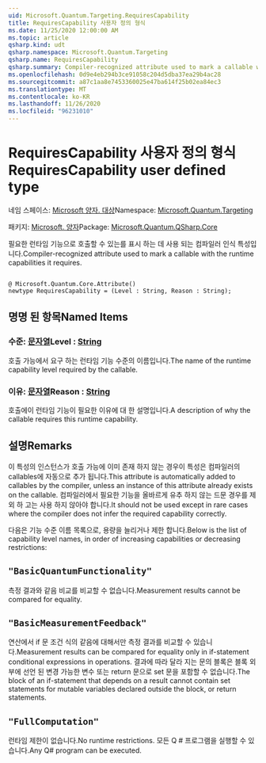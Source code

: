 ```yaml
---
uid: Microsoft.Quantum.Targeting.RequiresCapability
title: RequiresCapability 사용자 정의 형식
ms.date: 11/25/2020 12:00:00 AM
ms.topic: article
qsharp.kind: udt
qsharp.namespace: Microsoft.Quantum.Targeting
qsharp.name: RequiresCapability
qsharp.summary: Compiler-recognized attribute used to mark a callable with the runtime capabilities it requires.
ms.openlocfilehash: 0d9e4eb294b3ce91058c204d5dba37ea29b4ac28
ms.sourcegitcommit: a87c1aa8e7453360025e47ba614f25b02ea84ec3
ms.translationtype: MT
ms.contentlocale: ko-KR
ms.lasthandoff: 11/26/2020
ms.locfileid: "96231010"
---
```

# <a name="requirescapability-user-defined-type"></a><span data-ttu-id="32d69-102">RequiresCapability 사용자 정의 형식</span><span class="sxs-lookup"><span data-stu-id="32d69-102">RequiresCapability user defined type</span></span>

<span data-ttu-id="32d69-103">네임 스페이스: [Microsoft 양자. 대상](xref:Microsoft.Quantum.Targeting)</span><span class="sxs-lookup"><span data-stu-id="32d69-103">Namespace: [Microsoft.Quantum.Targeting](xref:Microsoft.Quantum.Targeting)</span></span>

<span data-ttu-id="32d69-104">패키지: [Microsoft. 양자](https://nuget.org/packages/Microsoft.Quantum.QSharp.Core)</span><span class="sxs-lookup"><span data-stu-id="32d69-104">Package: [Microsoft.Quantum.QSharp.Core](https://nuget.org/packages/Microsoft.Quantum.QSharp.Core)</span></span>


<span data-ttu-id="32d69-105">필요한 런타임 기능으로 호출할 수 있는를 표시 하는 데 사용 되는 컴파일러 인식 특성입니다.</span><span class="sxs-lookup"><span data-stu-id="32d69-105">Compiler-recognized attribute used to mark a callable with the runtime capabilities it requires.</span></span>

```qsharp

@ Microsoft.Quantum.Core.Attribute()
newtype RequiresCapability = (Level : String, Reason : String);
```



## <a name="named-items"></a><span data-ttu-id="32d69-106">명명 된 항목</span><span class="sxs-lookup"><span data-stu-id="32d69-106">Named Items</span></span>

### <a name="level--string"></a><span data-ttu-id="32d69-107">수준: [문자열](xref:microsoft.quantum.lang-ref.string)</span><span class="sxs-lookup"><span data-stu-id="32d69-107">Level : [String](xref:microsoft.quantum.lang-ref.string)</span></span>

<span data-ttu-id="32d69-108">호출 가능에서 요구 하는 런타임 기능 수준의 이름입니다.</span><span class="sxs-lookup"><span data-stu-id="32d69-108">The name of the runtime capability level required by the callable.</span></span>
### <a name="reason--string"></a><span data-ttu-id="32d69-109">이유: [문자열](xref:microsoft.quantum.lang-ref.string)</span><span class="sxs-lookup"><span data-stu-id="32d69-109">Reason : [String](xref:microsoft.quantum.lang-ref.string)</span></span>

<span data-ttu-id="32d69-110">호출에이 런타임 기능이 필요한 이유에 대 한 설명입니다.</span><span class="sxs-lookup"><span data-stu-id="32d69-110">A description of why the callable requires this runtime capability.</span></span>

## <a name="remarks"></a><span data-ttu-id="32d69-111">설명</span><span class="sxs-lookup"><span data-stu-id="32d69-111">Remarks</span></span>

<span data-ttu-id="32d69-112">이 특성의 인스턴스가 호출 가능에 이미 존재 하지 않는 경우이 특성은 컴파일러의 callables에 자동으로 추가 됩니다.</span><span class="sxs-lookup"><span data-stu-id="32d69-112">This attribute is automatically added to callables by the compiler, unless an instance of this attribute already exists on the callable.</span></span> <span data-ttu-id="32d69-113">컴파일러에서 필요한 기능을 올바르게 유추 하지 않는 드문 경우를 제외 하 고는 사용 하지 않아야 합니다.</span><span class="sxs-lookup"><span data-stu-id="32d69-113">It should not be used except in rare cases where the compiler does not infer the required capability correctly.</span></span>

<span data-ttu-id="32d69-114">다음은 기능 수준 이름 목록으로, 용량을 늘리거나 제한 합니다.</span><span class="sxs-lookup"><span data-stu-id="32d69-114">Below is the list of capability level names, in order of increasing capabilities or decreasing restrictions:</span></span>

## `"BasicQuantumFunctionality"`

<span data-ttu-id="32d69-115">측정 결과와 같음 비교를 비교할 수 없습니다.</span><span class="sxs-lookup"><span data-stu-id="32d69-115">Measurement results cannot be compared for equality.</span></span>

## `"BasicMeasurementFeedback"`

<span data-ttu-id="32d69-116">연산에서 if 문 조건 식의 같음에 대해서만 측정 결과를 비교할 수 있습니다.</span><span class="sxs-lookup"><span data-stu-id="32d69-116">Measurement results can be compared for equality only in if-statement conditional expressions in operations.</span></span> <span data-ttu-id="32d69-117">결과에 따라 달라 지는 문의 블록은 블록 외부에 선언 된 변경 가능한 변수 또는 return 문으로 set 문을 포함할 수 없습니다.</span><span class="sxs-lookup"><span data-stu-id="32d69-117">The block of an if-statement that depends on a result cannot contain set statements for mutable variables declared outside the block, or return statements.</span></span>

## `"FullComputation"`

<span data-ttu-id="32d69-118">런타임 제한이 없습니다.</span><span class="sxs-lookup"><span data-stu-id="32d69-118">No runtime restrictions.</span></span> <span data-ttu-id="32d69-119">모든 Q # 프로그램을 실행할 수 있습니다.</span><span class="sxs-lookup"><span data-stu-id="32d69-119">Any Q# program can be executed.</span></span>